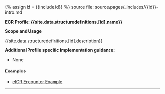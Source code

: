 {% assign id = {{include.id}} %}
source file: source/pages/\_includes/{{id}}-intro.md

**ECR Profile: {{site.data.structuredefinitions.[id].name}}**

**Scope and Usage**

{{site.data.structuredefinitions.[id].description}}


**Additional Profile specific implementation guidance:**

- None

#### Examples

- [eICR Encounter Example](Encounter-eicr-encounter-eve-everywoman-20180401.html)

---
